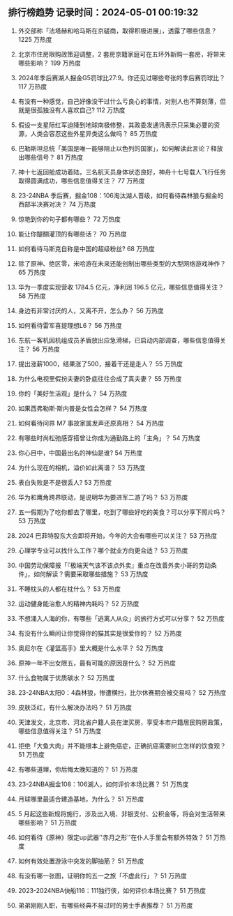 
## 排行榜趋势 记录时间：2024-05-01 00:19:32
  
  1. 外交部称「法塔赫和哈马斯在京磋商，取得积极进展」，透露了哪些信息？ 1225 万热度
    
  2. 北京市住房限购政策迎调整，2 套房京籍家庭可在五环外新购一套房，将带来哪些影响？ 199 万热度
    
  3. 2024年季后赛湖人掘金G5罚球比27:9。你还见过哪些夸张的季后赛罚球比？ 117 万热度
    
  4. 有没有一种感觉，自己好像没干过什么亏良心的事情，对别人也不算刻薄，但就是很孤独没有人喜欢自己? 112 万热度
    
  5. 假设一支星际红军迫降到地球南极修整，其政委发通讯表示只采集必要的资源，人类会容忍这些外星异类这么做吗？ 85 万热度
    
  6. 巴勒斯坦总统「美国是唯一能够阻止以色列的国家」，如何解读此言论？释放出哪些信号？ 81 万热度
    
  7. 神十七返回舱成功着陆，三名航天员身体状态良好，神舟十七号载人飞行任务取得圆满成功，哪些信息值得关注？ 77 万热度
    
  8. 23-24NBA 季后赛，掘金108：106淘汰湖人晋级，如何看待森林狼与掘金的西部半决赛对决？ 74 万热度
    
  9. 惊艳到你的句子都有哪些？ 72 万热度
    
  10. 能让你醍醐灌顶的有哪些话？ 70 万热度
    
  11. 如何看待马斯克自称是中国的超级粉丝? 68 万热度
    
  12. 除了原神、绝区零，米哈游在未来还能创制出哪些类型的大型网络游戏神作？ 65 万热度
    
  13. 华为一季度实现营收 1784.5 亿元，净利润 196.5 亿元，哪些信息值得关注？ 58 万热度
    
  14. 身边有非常讨厌的人，又离不开，怎么办？ 56 万热度
    
  15. 如何看待雷军喜提理想L6？ 56 万热度
    
  16. 东航一客机因机组成员矛盾放出应急滑梯，已启动内部调查，哪些信息值得关注？ 56 万热度
    
  17. 提出涨薪1000，结果涨了500，接着干还是走人？ 55 万热度
    
  18. 为什么电视里假扮夫妻的卧底往往会成了真夫妻？ 55 万热度
    
  19. 你的「美好生活观」是什么？ 54 万热度
    
  20. 如果西弗勒斯·斯内普是女性会怎样？ 54 万热度
    
  21. 如何看待问界 M7 事故家属发声还原真相？ 54 万热度
    
  22. 有哪些时尚松弛感穿搭曾让你成为通勤路上的「主角」？ 54 万热度
    
  23. 你心目中，中国最出名的神仙是谁? 54 万热度
    
  24. 为什么现在的相机，溢价如此离谱？ 53 万热度
    
  25. 表白失败是不是很丢人? 53 万热度
    
  26. 华为和鹰角跨界联动，是说明华为要进军二游了吗？ 53 万热度
    
  27. 五一假期为了吃你都去了哪里，吃到了哪些好吃的美食？可以分享下照片吗？ 53 万热度
    
  28. 2024 巴菲特股东大会即将开始，今年的大会有哪些可以关注？ 53 万热度
    
  29. 心理学专业可以找什么工作？哪个就业方向更合适？ 53 万热度
    
  30. 中国劳动保障报「『极端天气该不该点外卖』重点在改善外卖小哥的劳动条件」，如何解读？需要采取哪些措施？ 53 万热度
    
  31. 不睡枕头的人都在枕什么？ 53 万热度
    
  32. 运动健身能治愈人的精神内耗吗？ 52 万热度
    
  33. 不想涌入人海的你，有哪些「逃离人从众」的旅行方式可以分享？ 52 万热度
    
  34. 有没有什么瞬间让你觉得你的猫其实是很爱你的？ 52 万热度
    
  35. 奥尼尔在《灌篮高手》里大概是什么水平？ 52 万热度
    
  36. 原神一年不出女限五，最有可能的原因是什么？ 52 万热度
    
  37. 什么食物属于优质碳水？ 52 万热度
    
  38. 23-24NBA太阳0：4森林狼，惨遭横扫，比尔休赛期会被交易吗？ 52 万热度
    
  39. 皮肤泛红，有什么解决办法吗？ 51 万热度
    
  40. 天津发文，北京市、河北省户籍人员在津买房，享受本市户籍居民购房政策，哪些信息值得关注？ 51 万热度
    
  41. 拒绝「大鱼大肉」并不能根本上避免癌症，正确抗癌需要树立怎样的饮食观？ 51 万热度
    
  42. 有哪些道理，你后悔太晚知道的？ 51 万热度
    
  43. 23-24NBA掘金108：106湖人，如何评价本场比赛？ 51 万热度
    
  44. 月球哪里最适合建造基地，为什么？ 51 万热度
    
  45. 5 月起这些新规将施行，涉及出入境、非银支付、公积金等，将会对生活带来哪些影响？ 51 万热度
    
  46. 如何看待《原神》限定up武器''赤月之形''在仆人手里会有额外特效？ 51 万热度
    
  47. 如何有效处置游泳中突发的脚抽筋？ 51 万热度
    
  48. 有没有哪一张图，证明你的五一之旅「不虚此行」？ 51 万热度
    
  49. 2023-2024NBA快船116：111独行侠，如何评价本场比赛？ 51 万热度
    
  50. 弟弟刚刚入职，有哪些经典不易过时的男士手表推荐？ 51 万热度
    